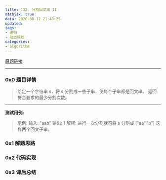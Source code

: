 ```yaml
---
title: 132. 分割回文串 II
mathjax: true
data: 2020-08-12 21:48:25
updated:
tags:
- 递归
- 动态规划
categories:
- algorithm
---
```


[原题链接](https://leetcode-cn.com/problems/palindrome-partitioning-ii)

---

### 0x0 题目详情

>给定一个字符串 s，将 s 分割成一些子串，使每个子串都是回文串。
返回符合要求的最少分割次数。

---

**测试用例:**

>示例:
输入: "aab"
输出: 1
解释: 进行一次分割就可将 s 分割成 ["aa","b"] 这样两个回文子串。


### 0x1 解题思路


### 0x2 代码实现


### 0x3 课后总结